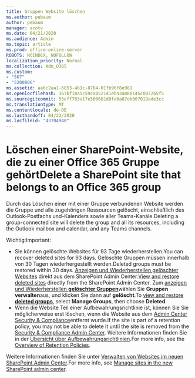 ```yaml
---
title: Gruppen Website löschen
ms.author: pebaum
author: pebaum
manager: scotv
ms.date: 04/21/2020
ms.audience: Admin
ms.topic: article
ms.prod: office-online-server
ROBOTS: NOINDEX, NOFOLLOW
localization_priority: Normal
ms.collection: Adm_O365
ms.custom:
- "567"
- "5200006"
ms.assetid: aa6c2aa1-6853-461c-8764-01fb96f8e981
ms.openlocfilehash: 367bf18a5c59ca052141eba3a080145c007265f5
ms.sourcegitcommit: 55eff703a17e500681d8fa6a87eb067019ade3cc
ms.translationtype: MT
ms.contentlocale: de-DE
ms.lasthandoff: 04/22/2020
ms.locfileid: "43704940"
---
```

# <a name="delete-a-sharepoint-site-that-belongs-to-an-office-365-group"></a><span data-ttu-id="33b0d-102">Löschen einer SharePoint-Website, die zu einer Office 365 Gruppe gehört</span><span class="sxs-lookup"><span data-stu-id="33b0d-102">Delete a SharePoint site that belongs to an Office 365 group</span></span>

<span data-ttu-id="33b0d-103">Durch das Löschen einer mit einer Gruppe verbundenen Website werden die Gruppe und alle zugehörigen Ressourcen gelöscht, einschließlich des Outlook-Postfachs und-Kalenders sowie aller Teams-Kanäle.</span><span class="sxs-lookup"><span data-stu-id="33b0d-103">Deleting a group-connected site will delete the group and all its resources, including the Outlook mailbox and calendar, and any Teams channels.</span></span>
  
<span data-ttu-id="33b0d-104">Wichtig:</span><span class="sxs-lookup"><span data-stu-id="33b0d-104">Important:</span></span>

- <span data-ttu-id="33b0d-105">Sie können gelöschte Websites für 93 Tage wiederherstellen.</span><span class="sxs-lookup"><span data-stu-id="33b0d-105">You can recover deleted sites for 93 days.</span></span> <span data-ttu-id="33b0d-106">Gelöschte Gruppen müssen innerhalb von 30 Tagen wiederhergestellt werden.</span><span class="sxs-lookup"><span data-stu-id="33b0d-106">Deleted groups must be restored within 30 days.</span></span> <span data-ttu-id="33b0d-107">[Anzeigen und Wiederherstellen gelöschter Websites](https://admin.microsoft.com/sharepoint?page=recyclebin&modern=true) direkt aus dem SharePoint Admin Center.</span><span class="sxs-lookup"><span data-stu-id="33b0d-107">[View and restore deleted sites](https://admin.microsoft.com/sharepoint?page=recyclebin&modern=true) directly from the SharePoint Admin Center.</span></span> <span data-ttu-id="33b0d-108">Zum [anzeigen und Wiederherstellen **gelöschter Gruppen**](https://outlook.office.com/people/group/deleted)wählen Sie **Gruppen verwalten**aus, und klicken Sie dann auf **gelöscht**.</span><span class="sxs-lookup"><span data-stu-id="33b0d-108">To [view and restore **deleted groups**](https://outlook.office.com/people/group/deleted), select **Manage Groups**, then choose **Deleted**.</span></span>
- <span data-ttu-id="33b0d-109">Wenn die Website Teil einer Aufbewahrungsrichtlinie ist, können Sie Sie möglicherweise erst löschen, wenn die Website aus dem [Admin Center Security & Compliance](https://protection.office.com/?rfr=AdminCenter#/retention)entfernt wurde.</span><span class="sxs-lookup"><span data-stu-id="33b0d-109">If the site is part of a retention policy, you may not be able to delete it until the site is removed from the [Security & Compliance Admin Center](https://protection.office.com/?rfr=AdminCenter#/retention).</span></span> <span data-ttu-id="33b0d-110">Weitere Informationen finden Sie in der [Übersicht über Aufbewahrungsrichtlinien](https://docs.microsoft.com/office365/securitycompliance/retention-policies#content-in-onedrive-accounts-and-sharepoint-sites).</span><span class="sxs-lookup"><span data-stu-id="33b0d-110">For more info, see the [Overview of Retention Policies](https://docs.microsoft.com/office365/securitycompliance/retention-policies#content-in-onedrive-accounts-and-sharepoint-sites).</span></span>
  
<span data-ttu-id="33b0d-111">Weitere Informationen finden Sie unter [Verwalten von Websites im neuen SharePoint Admin Center](https://docs.microsoft.com/sharepoint/manage-sites-in-new-admin-center).</span><span class="sxs-lookup"><span data-stu-id="33b0d-111">For more info, see [Manage sites in the new SharePoint admin center](https://docs.microsoft.com/sharepoint/manage-sites-in-new-admin-center).</span></span>
